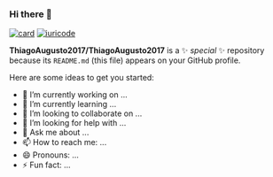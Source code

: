 ### Hi there 👋

[![card](https://github-readme-stats.vercel.app/api?username=ThiagoAugusto2017&theme=Dark)](https://github.com/ThiagoAugusto2017) [![iuricode](https://github-readme-stats.vercel.app/api/top-langs/?username=ThiagoAugusto2017&hide=html&layout=compact&theme=Dark)](https://github.com/ThiagoAugusto2017/)

**ThiagoAugusto2017/ThiagoAugusto2017** is a ✨ _special_ ✨ repository because its `README.md` (this file) appears on your GitHub profile.

Here are some ideas to get you started:

- 🔭 I’m currently working on ...
- 🌱 I’m currently learning ...
- 👯 I’m looking to collaborate on ...
- 🤔 I’m looking for help with ...
- 💬 Ask me about ...
- 📫 How to reach me: ...
- 😄 Pronouns: ...
- ⚡ Fun fact: ...
